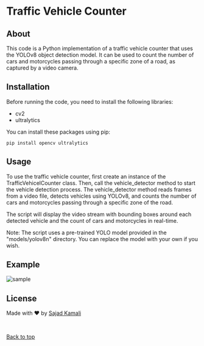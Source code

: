 # Traffic Vehicle Counter

## About

This code is a Python implementation of a traffic vehicle counter that uses the YOLOv8 object detection model. It can be used to count the number of cars and motorcycles passing through a specific zone of a road, as captured by a video camera.

## Installation

Before running the code, you need to install the following libraries:

- cv2
- ultralytics

You can install these packages using pip:

```
pip install opencv ultralytics
```

## Usage

To use the traffic vehicle counter, first create an instance of the TrafficVehicelCounter class. Then, call the vehicle_detector method to start the vehicle detection process. The vehicle_detector method reads frames from a video file, detects vehicles using YOLOv8, and counts the number of cars and motorcycles passing through a specific zone of the road. 

The script will display the video stream with bounding boxes around each detected vehicle and the count of cars and motorcycles in real-time.

Note: The script uses a pre-trained YOLO model provided in the "models/yolov8n" directory. You can replace the model with your own if you wish.

## Example

![sample](https://github.com/sajiniho07/TrafficVehicelCounter/blob/master/res/TrafficVehicleCounter.gif)

## License 

Made with :heart: by <a href="https://github.com/sajiniho07" target="_blank">Sajad Kamali</a>

&#xa0;

<a href="#top">Back to top</a>
